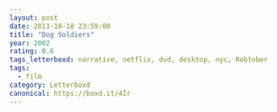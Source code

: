 ```yaml
---
layout: post 
date: 2011-10-18 23:59:00
title: "Dog Soldiers"
year: 2002
rating: 0.6
tags_letterboxd: narrative, netflix, dvd, desktop, nyc, Robtober
tags:
  - film
category: Letterboxd
canonical: https://boxd.it/4Ir
---
```

